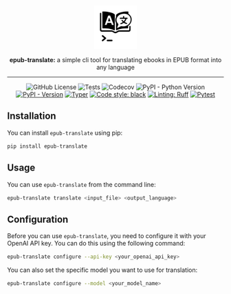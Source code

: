 <div align="center">
  <picture>
    <source media="(prefers-color-scheme: dark)" srcset="assets/logo-light.png" width="100" alt="epub-translate">
    <img src="assets/logo-dark.png" width="100" alt="epub-translate">
  </picture>
  <p><strong>epub-translate:</strong> a simple cli tool for translating ebooks in EPUB format into any language</p>
</div>

----
<div align="center">

![GitHub License](https://img.shields.io/github/license/SpaceShaman/epub-translate)
![Tests](https://img.shields.io/github/actions/workflow/status/SpaceShaman/epub-translate/release.yml?label=tests)
![Codecov](https://img.shields.io/codecov/c/github/SpaceShaman/epub-translate)
![PyPI - Python Version](https://img.shields.io/pypi/pyversions/epub-translate)
[![PyPI - Version](https://img.shields.io/pypi/v/epub-translate)](https://pypi.org/project/epub-translate)
[![Typer](https://img.shields.io/badge/cli-Typer-blue?logo=typer&logoColor=blue)](https://typer.tiangolo.com/)
[![Code style: black](https://img.shields.io/badge/code%20style-black-black)](https://github.com/psf/black)
[![Linting: Ruff](https://img.shields.io/badge/linting-Ruff-black?logo=ruff&logoColor=black)](https://github.com/astral-sh/ruff)
[![Pytest](https://img.shields.io/badge/testing-Pytest-red?logo=pytest&logoColor=red)](https://docs.pytest.org/)

</div>

## Installation

You can install `epub-translate` using pip:

```bash
pip install epub-translate
```

## Usage

You can use `epub-translate` from the command line:

```bash
epub-translate translate <input_file> <output_language>
```

## Configuration

Before you can use `epub-translate`, you need to configure it with your OpenAI API key. You can do this using the following command:

```bash
epub-translate configure --api-key <your_openai_api_key>
```

You can also set the specific model you want to use for translation:

```bash
epub-translate configure --model <your_model_name>
```
